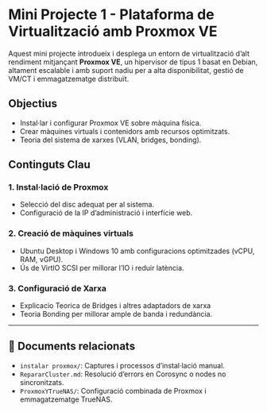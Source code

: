 # Mini Projecte 1 - Plataforma de Virtualització amb Proxmox VE

Aquest mini projecte introdueix i desplega un entorn de virtualització d’alt rendiment mitjançant **Proxmox VE**, un hipervisor de tipus 1 basat en Debian,
altament escalable i amb suport nadiu per a alta disponibilitat, gestió de VM/CT i emmagatzematge distribuït.

## Objectius

- Instal·lar i configurar Proxmox VE sobre màquina física.
- Crear màquines virtuals i contenidors amb recursos optimitzats.
- Teoria del sistema de xarxes (VLAN, bridges, bonding).

## Continguts Clau

### 1. Instal·lació de Proxmox
- Selecció del disc adequat per al sistema.
- Configuració de la IP d’administració i interfície web.

### 2. Creació de màquines virtuals
- Ubuntu Desktop i Windows 10 amb configuracions optimitzades (vCPU, RAM, vGPU).
- Ús de VirtIO SCSI per millorar l’IO i reduir latència.

### 3. Configuració de Xarxa
- Explicacio Teorica de Bridges i altres adaptadors de xarxa
- Teoria Bonding per millorar ample de banda i redundància.

---

## 📎 Documents relacionats

- `instalar proxmox/`: Captures i processos d’instal·lació manual.
- `RepararCluster.md`: Resolució d’errors en Corosync o nodes no sincronitzats.
- `ProxmoxYTrueNAS/`: Configuració combinada de Proxmox i emmagatzematge TrueNAS.
